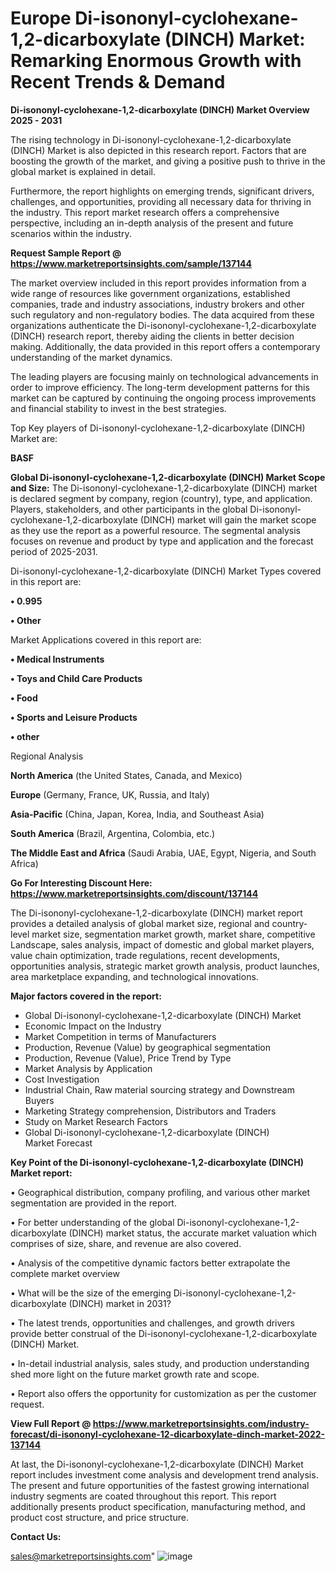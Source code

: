 # Europe Di-isononyl-cyclohexane-1,2-dicarboxylate (DINCH) Market: Remarking Enormous Growth with Recent Trends & Demand

<Strong> Di-isononyl-cyclohexane-1,2-dicarboxylate (DINCH) Market Overview 2025 - 2031</strong>

The rising technology in Di-isononyl-cyclohexane-1,2-dicarboxylate (DINCH) Market is also depicted in this research report. Factors that are boosting the growth of the market, and giving a positive push to thrive in the global market is explained in detail.

Furthermore, the report highlights on emerging trends, significant drivers, challenges, and opportunities, providing all necessary data for thriving in the industry. This report market research offers a comprehensive perspective, including an in-depth analysis of the present and future scenarios within the industry.

<strong>Request Sample Report @ <a href=https://www.marketreportsinsights.com/sample/137144>https://www.marketreportsinsights.com/sample/137144</a></strong>

The market overview included in this report provides information from a wide range of resources like government organizations, established companies, trade and industry associations, industry brokers and other such regulatory and non-regulatory bodies. The data acquired from these organizations authenticate the Di-isononyl-cyclohexane-1,2-dicarboxylate (DINCH) research report, thereby aiding the clients in better decision making. Additionally, the data provided in this report offers a contemporary understanding of the market dynamics.

The leading players are focusing mainly on technological advancements in order to improve efficiency. The long-term development patterns for this market can be captured by continuing the ongoing process improvements and financial stability to invest in the best strategies.

Top Key players of Di-isononyl-cyclohexane-1,2-dicarboxylate (DINCH) Market are:

<strong>BASF</strong>

<strong><b>Global Di-isononyl-cyclohexane-1,2-dicarboxylate (DINCH) Market Scope and Size:</b></strong>
The Di-isononyl-cyclohexane-1,2-dicarboxylate (DINCH) market is declared segment by company, region (country), type, and application. Players, stakeholders, and other participants in the global Di-isononyl-cyclohexane-1,2-dicarboxylate (DINCH) market will gain the market scope as they use the report as a powerful resource. The segmental analysis focuses on revenue and product by type and application and the forecast period of 2025-2031.

Di-isononyl-cyclohexane-1,2-dicarboxylate (DINCH) Market Types covered in this report are:

<strong>• 0.995

• Other</strong>

Market Applications covered in this report are:

<strong>• Medical Instruments

• Toys and Child Care Products

• Food

• Sports and Leisure Products

• other</strong> 

Regional Analysis

<strong>North America</strong> (the United States, Canada, and Mexico)

<strong>Europe</strong> (Germany, France, UK, Russia, and Italy)

<strong>Asia-Pacific</strong> (China, Japan, Korea, India, and Southeast Asia)

<strong>South America</strong> (Brazil, Argentina, Colombia, etc.)

<strong>The Middle East and Africa</strong> (Saudi Arabia, UAE, Egypt, Nigeria, and South Africa)

<strong>Go For Interesting Discount Here: <a href=https://www.marketreportsinsights.com/discount/137144>https://www.marketreportsinsights.com/discount/137144</a></strong>

The Di-isononyl-cyclohexane-1,2-dicarboxylate (DINCH) market report provides a detailed analysis of global market size, regional and country-level market size, segmentation market growth, market share, competitive Landscape, sales analysis, impact of domestic and global market players, value chain optimization, trade regulations, recent developments, opportunities analysis, strategic market growth analysis, product launches, area marketplace expanding, and technological innovations.

<strong><b>Major factors covered in the report:</b></strong>
<ul>
  <li>Global Di-isononyl-cyclohexane-1,2-dicarboxylate (DINCH) Market </li>
  <li>Economic Impact on the Industry</li>
  <li>Market Competition in terms of Manufacturers</li>
  <li>Production, Revenue (Value) by geographical segmentation</li>
  <li>Production, Revenue (Value), Price Trend by Type</li>
  <li>Market Analysis by Application</li>
  <li>Cost Investigation</li>
  <li>Industrial Chain, Raw material sourcing strategy and Downstream Buyers</li>
  <li>Marketing Strategy comprehension, Distributors and Traders</li>
  <li>Study on Market Research Factors</li>
  <li>Global Di-isononyl-cyclohexane-1,2-dicarboxylate (DINCH) Market Forecast</li>
</ul>

<strong><b>Key Point of the Di-isononyl-cyclohexane-1,2-dicarboxylate (DINCH) Market report:</b></strong>

• Geographical distribution, company profiling, and various other market segmentation are provided in the report.

• For better understanding of the global Di-isononyl-cyclohexane-1,2-dicarboxylate (DINCH) market status, the accurate market valuation which comprises of size, share, and revenue are also covered.

• Analysis of the competitive dynamic factors better extrapolate the complete market overview

• What will be the size of the emerging Di-isononyl-cyclohexane-1,2-dicarboxylate (DINCH) market in 2031?

• The latest trends, opportunities and challenges, and growth drivers provide better construal of the Di-isononyl-cyclohexane-1,2-dicarboxylate (DINCH) Market.

• In-detail industrial analysis, sales study, and production understanding shed more light on the future market growth rate and scope.

• Report also offers the opportunity for customization as per the customer request.

<strong><b>View Full Report @ <a href=https://www.marketreportsinsights.com/industry-forecast/di-isononyl-cyclohexane-12-dicarboxylate-dinch-market-2022-137144>https://www.marketreportsinsights.com/industry-forecast/di-isononyl-cyclohexane-12-dicarboxylate-dinch-market-2022-137144</a></b></strong>


At last, the Di-isononyl-cyclohexane-1,2-dicarboxylate (DINCH) Market report includes investment come analysis and development trend analysis. The present and future opportunities of the fastest growing international industry segments are coated throughout this report. This report additionally presents product specification, manufacturing method, and product cost structure, and price structure.

<strong>Contact Us:</strong>

sales@marketreportsinsights.com"
![image](https://github.com/user-attachments/assets/3cd62773-97f0-4b84-a59d-988512971dee)
